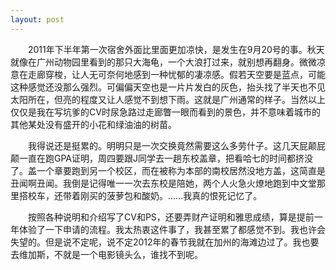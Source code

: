 ```yaml
---
layout: post
---
```

　　2011年下半年第一次宿舍外面比里面更加凉快，是发生在9月20号的事。秋天就像在广州动物园里看到的那只大海龟，一个大浪打过来，就别想再翻身。微微凉意在走廊穿梭，让人无可奈何地感到一种忧郁的凄凉感。假若天空要是蓝点，可能这种感觉还没那么强烈。可偏偏天空也是一片片发白的灰色，抬头找了半天也不见太阳所在，但亮的程度又让人感觉不到想下雨。这就是广州通常的样子。当然以上仅仅是我在写坑爹的CV时尿急路过走廊瞥一眼而看到的景色，并不意味着城市的其他某处没有盛开的小花和绿油油的树苗。

　　我得说还是挺累的。明明只是一次交换竟然需要这么多劳什子。这几天屁颠屁颠一直在跑GPA证明，周四要跟J同学去一趟东校盖章，把看哈七的时间都挤没了。盖一个章要跑到另一个校区，而在被称为本部的南校居然没地方盖，这简直是丑闻啊丑闻。我倒是记得唯一一次去东校是陪她，两个人火急火燎地跑到中文堂那里搭校车，还带着刚买的菠萝包和酸奶。……我真的恨死记忆了。

　　按照各种说明和介绍写了CV和PS，还要弄财产证明和雅思成绩，算是提前一年体验了一下申请的流程。我太热衷这件事了，我甚至累了都感觉不到。我也许会失望的。但是说不定呢，说不定2012年的春节我就在加州的海滩边过了。我也要去维加斯，不就是一个电影镜头么，谁找不到呢。